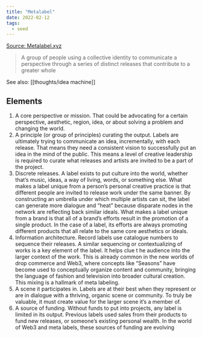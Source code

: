 ```yaml
---
title: "Metalabel"
date: 2022-02-12
tags:
  - seed
---
```


[Source: Metalabel.xyz](https://metalabel.xyz/)

> A group of people using a collective identity to communicate a perspective through a series of distinct releases that contribute to a greater whole

See also: [[thoughts/idea machine]]

## Elements

1.  A core perspective or mission. That could be advocating for a certain perspective, aesthetic, region, idea, or about solving a problem and changing the world.
2.  A principle (or group of principles) curating the output. Labels are ultimately trying to communicate an idea, incrementally, with each release. That means they need a consistent vision to successfully put an idea in the mind of the public. This means a level of creative leadership is required to curate what releases and artists are invited to be a part of the project.
3.  Discrete releases. A label exists to put culture into the world, whether that’s music, ideas, a way of living, words, or something else. What makes a label unique from a person’s personal creative practice is that different people are invited to release work under the same banner. By constructing an umbrella under which multiple artists can sit, the label can generate more dialogue and “heat” because disparate nodes in the network are reflecting back similar ideals. What makes a label unique from a brand is that all of a brand’s efforts result in the promotion of a single product. In the case of a label, its efforts are always promoting different products that all relate to the same core aesthetics or ideals.
4.  Information architecture. Record labels use catalogue numbers to sequence their releases. A similar sequencing or contextualizing of works is a key element of the label. It helps clue t he audience into the larger context of the work. This is already common in the new worlds of drop commerce and Web3, where concepts like “Seasons” have become used to conceptually organize content and community, bringing the language of fashion and television into broader cultural creation. This mixing is a hallmark of meta labeling.
5.  A scene it participates in. Labels are at their best when they represent or are in dialogue with a thriving, organic scene or community. To truly be valuable, it must create value for the larger scene it’s a member of.
6.  A source of funding. Without funds to put into projects, any label is limited in its output. Previous labels used sales from their products to fund new releases, or someone’s existing personal wealth. In the world of Web3 and meta labels, these sources of funding are evolving
